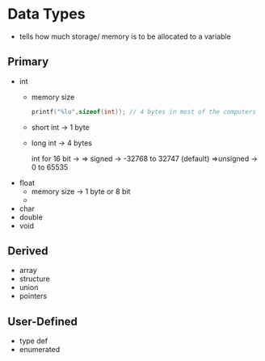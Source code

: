 # Data Types
- tells how much storage/ memory is to be allocated to a variable

## Primary
- int 
	 - memory size 
	   ```c 
	   printf("%lu",sizeof(int)); // 4 bytes in most of the computers
	   ```
	 - short int -> 1 byte
	 - long int -> 4 bytes

		 int for 16 bit -> 
		 	=> signed -> -32768 to 32747  (default)
		 	=>unsigned -> 0 to 65535 
- float
	- memory size -> 1 byte or 8 bit
	- 
- char
- double
- void

## Derived
- array
- structure
- union
- pointers

## User-Defined
- type def
- enumerated

